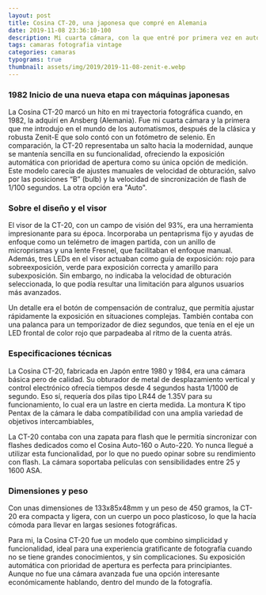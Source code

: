 ```yaml
---
layout: post
title: Cosina CT-20, una japonesa que compré en Alemania
date: 2019-11-08 23:36:10-100
description: Mi cuarta cámara, con la que entré por primera vez en automatismos, fue una Cosina CT-20 que compré en Ansberg (Alemania) en 1982.
tags: camaras fotografia vintage
categories: camaras
typograms: true
thumbnail: assets/img/2019/2019-11-08-zenit-e.webp
---
```



### 1982 Inicio de una nueva etapa con máquinas japonesas

La Cosina CT-20 marcó un hito en mi trayectoria fotográfica cuando, en 1982, la adquirí en Ansberg (Alemania). Fue mi cuarta cámara y la primera que me introdujo en el mundo de los automatismos, después de la clásica y robusta Zenit-E que solo contó con un fotómetro de selenio. En comparación, la CT-20 representaba un salto hacia la modernidad, aunque se mantenía sencilla en su funcionalidad, ofreciendo la exposición automática con prioridad de apertura como su única opción de medición. Este modelo carecía de ajustes manuales de velocidad de obturación, salvo por las posiciones “B” (bulb) y la velocidad de sincronización de flash de 1/100 segundos. La otra opción era "Auto".

### Sobre el diseño y el visor 

El visor de la CT-20, con un campo de visión del 93%, era una herramienta impresionante para su época. Incorporaba un pentaprisma fijo y ayudas de enfoque como un telémetro de imagen partida, con un anillo de microprismas y una lente Fresnel, que facilitaban el enfoque manual. Además, tres LEDs en el visor actuaban como guía de exposición: rojo para sobreexposición, verde para exposición correcta y amarillo para subexposición. Sin embargo, no indicaba la velocidad de obturación seleccionada, lo que podía resultar una limitación para algunos usuarios más avanzados.

Un detalle era el botón de compensación de contraluz, que permitía ajustar rápidamente la exposición en situaciones complejas. También contaba con una palanca para un temporizador de diez segundos, que tenía en el eje un LED frontal de color rojo que parpadeaba al ritmo de la cuenta atrás.

### Especificaciones técnicas

La Cosina CT-20, fabricada en Japón entre 1980 y 1984, era una cámara básica pero de calidad. Su obturador de metal de desplazamiento vertical y control electrónico ofrecía tiempos desde 4 segundos hasta 1/1000 de segundo. Eso sí, requería dos pilas tipo LR44 de 1.35V para su funcionamiento, lo cual era un lastre en cierta medida. La montura K tipo Pentax de la cámara le daba compatibilidad con una amplia variedad de objetivos intercambiables,

La CT-20 contaba con una zapata para flash que le permitía sincronizar con flashes dedicados como el Cosina Auto-160 o Auto-220. Yo nunca llegué a utilizar esta funcionalidad, por lo que no puedo opinar sobre su rendimiento con flash. La cámara soportaba películas con sensibilidades entre 25 y 1600 ASA.

### Dimensiones y peso

Con unas dimensiones de 133x85x48mm y un peso de 450 gramos, la CT-20 era compacta y ligera, con un cuerpo un poco plasticoso, lo que la hacía cómoda para llevar en largas sesiones fotográficas.

Para mi, la Cosina CT-20 fue un modelo que combino simplicidad y funcionalidad, ideal para una experiencia gratificante de fotografía cuando no se tiene grandes conocimientos, y sin complicaciones. Su exposición automática con prioridad de apertura es perfecta para principiantes. Aunque no fue una cámara avanzada fue una opción interesante económicamente hablando, dentro del mundo de la fotografía.


